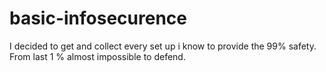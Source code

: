 # basic-infosecurence
I decided to get and collect every set up i know to provide the 99% safety. From last 1 % almost impossible to defend.
